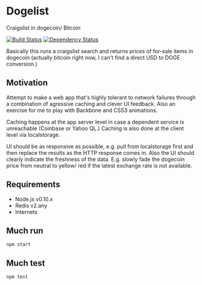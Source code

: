 # Dogelist

Craigslist in dogecoin/ Bitcoin

[![Build Status](https://travis-ci.org/tomstrummer/dogelist.png?branch=master)](https://travis-ci.org/tomstrummer/dogelist) [![Dependency Status](https://gemnasium.com/tomstrummer/dogelist.png)](https://gemnasium.com/tomstrummer/dogelist) 

Basically this runs a craigslist search and returns prices of for-sale items 
in dogecoin (actually bitcoin right now, I can't find a direct USD to DOGE
conversion.)

## Motivation

Attempt to make a web app that's highly tolerant to network failures through
a combination of agressive caching and clever UI feedback.  Also an 
exercise for me to play with Backbone and CSS3 animations.

Caching happens at the app server level in case a dependent service is 
unreachable (Coinbase or Yahoo QL.)  Caching is also done at the client 
level via localstorage.

UI should be as responsive as possible, e.g. pull from localstorage first
and then replace the results as the HTTP response comes in.  Also the 
UI should clearly indicate the freshness of the data.  E.g. slowly
fade the dogecoin price from neutral to yellow/ red if the latest exchange
rate is not available.


## Requirements

* Node.js v0.10.x
* Redis v2.any
* Internets

## Much run

`npm start`

## Much test

`npm test`


